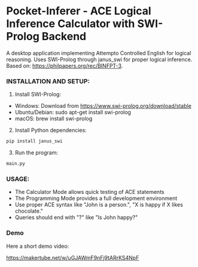 # Pocket-Inferer - ACE Logical Inference Calculator with SWI-Prolog Backend

A desktop application implementing Attempto Controlled English for logical reasoning. Uses SWI-Prolog through janus_swi for proper logical inference. Based on: https://philpapers.org/rec/BINFPT-3.

### INSTALLATION AND SETUP:

1. Install SWI-Prolog:

- Windows: Download from https://www.swi-prolog.org/download/stable
- Ubuntu/Debian: sudo apt-get install swi-prolog
- macOS: brew install swi-prolog

2. Install Python dependencies:

```bash
pip install janus_swi
```

3. Run the program:

```bash
main.py
```

### USAGE:

- The Calculator Mode allows quick testing of ACE statements
- The Programming Mode provides a full development environment
- Use proper ACE syntax like "John is a person.", "X is happy if X likes chocolate."
- Queries should end with "?" like "Is John happy?"

### Demo

Here a short demo video:

https://makertube.net/w/uGJAWmF9nFj9tARrKS4NpF
